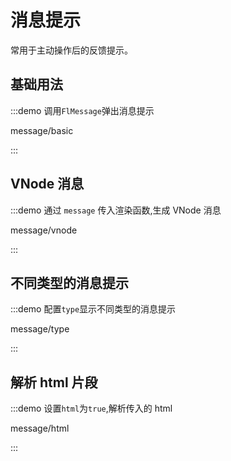 # 消息提示

常用于主动操作后的反馈提示。

## 基础用法

:::demo 调用`FlMessage`弹出消息提示

message/basic

:::

## VNode 消息

:::demo 通过 `message` 传入渲染函数,生成 VNode 消息

message/vnode

:::

## 不同类型的消息提示

:::demo 配置`type`显示不同类型的消息提示

message/type

:::

## 解析 html 片段

:::demo 设置`html`为`true`,解析传入的 html

message/html

:::
